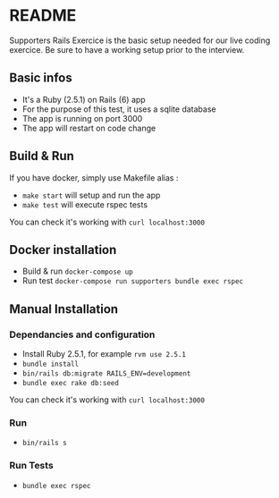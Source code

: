 # README

Supporters Rails Exercice is the basic setup needed for our live coding exercice. Be sure to have a working setup prior to the interview. 

## Basic infos

* It's a Ruby (2.5.1) on Rails (6) app
* For the purpose of this test, it uses a sqlite database
* The app is running on port 3000
* The app will restart on code change

## Build & Run

If you have docker, simply use Makefile alias : 

* `make start` will setup and run the app
* `make test` will execute rspec tests

You can check it's working with `curl localhost:3000`

## Docker installation

* Build & run `docker-compose up`
* Run test `docker-compose run supporters bundle exec rspec`

## Manual Installation 

### Dependancies and configuration

* Install Ruby 2.5.1, for example `rvm use 2.5.1`
* `bundle install`
* `bin/rails db:migrate RAILS_ENV=development`
* `bundle exec rake db:seed`

You can check it's working with `curl localhost:3000`

### Run

* `bin/rails s`

### Run Tests

* `bundle exec rspec`

